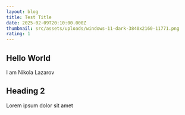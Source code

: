 ```yaml
---
layout: blog
title: Test Title
date: 2025-02-09T20:10:00.000Z
thumbnail: src/assets/uploads/windows-11-dark-3840x2160-11771.png
rating: 1
---
```

## Hello World

I am Nikola Lazarov

## Heading 2

Lorem ipsum dolor sit amet
